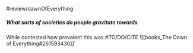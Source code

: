 #review/dawnOfEverything
##### What sorts of societies do people gravitate towards

While contested how prevalent this was #TO/DO/CITE ![[books_The Dawn of Everything#261593430]]`
